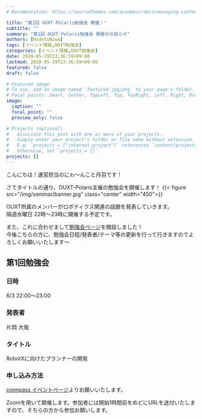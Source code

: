 ```yaml
---
# Documentation: https://sourcethemes.com/academic/docs/managing-content/

title: "第1回 OUXT-Polaris勉強会 開催！"
subtitle: ""
summary: "第1回 OUXT-Polaris勉強会 開催のお知らせ"
authors: [HidetoNiwa]
tags: [イベント情報,OUXT勉強会]
categories: [イベント情報,OUXT勉強会]
date: 2020-05-29T23:36:59+09:00
lastmod: 2020-05-29T23:36:59+09:00
featured: false
draft: false

# Featured image
# To use, add an image named `featured.jpg/png` to your page's folder.
# Focal points: Smart, Center, TopLeft, Top, TopRight, Left, Right, BottomLeft, Bottom, BottomRight.
image:
  caption: ""
  focal_point: ""
  preview_only: false

# Projects (optional).
#   Associate this post with one or more of your projects.
#   Simply enter your project's folder or file name without extension.
#   E.g. `projects = ["internal-project"]` references `content/project/deep-learning/index.md`.
#   Otherwise, set `projects = []`.
projects: []
---
```


こんにちは！運営担当のにゎ～んこと丹羽です！

さてタイトルの通り、OUXT-Polaris主催の勉強会を開催します！
{{< figure src="/img/seminar/banner.jpg" class="center" width="450">}}

OUXT所属のメンバーがロボティクス関連の話題を発表していきます。<br>
隔週水曜日 22時～23時に開催する予定です。

また、これに合わせまして[勉強会ページ](https://www.ouxt.jp/pages/seminar/)を開設しました！<br>
今後こちらの方に、勉強会日程/発表者/テーマ等の更新を行って行きますのでよろしくお願いいたします～

## 第1回勉強会

### 日時

6/3 22:00～23:00

### 発表者

片岡 大哉

### タイトル

RobotXに向けたプランナーの開発

### 申し込み方法

[connpass イベントページ](https://ouxt-polaris.connpass.com/event/177865/)よりお願いいたします。

Zoomを用いて開催します。参加者には開始1時間前をめどにURLを送付いたしますので、そちらの方から参加お願いします。
